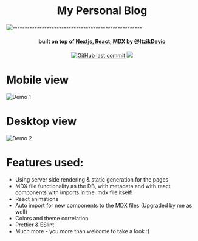 <h1 align="center">
   My Personal Blog
  <br>
</h1>

![-----------------------------------------------------](https://raw.githubusercontent.com/andreasbm/readme/master/assets/lines/rainbow.png)

<h4 align="center">built on top of <a href="#" target="_blank">Nextjs, React, MDX</a> by <a href="#" target="_blank">@ItzikDevio</a></h4>

<p align="center">
  <a href="#">
<img alt="GitHub last commit" src="https://img.shields.io/github/last-commit/itzikgabay/blog">
  </a>
  <a href="#">
    <img src="https://img.shields.io/github/package-json/v/itzikgabay/blog">
  </a>
</p>

# Mobile view

<img alt="Demo 1" src="https://user-images.githubusercontent.com/9963119/158074384-24a0c963-0f94-40fe-b65e-472340030df1.png">

# Desktop view

<img alt="Demo 2" src="https://user-images.githubusercontent.com/9963119/158074402-f99fe404-5266-4838-b691-95ae7e99ba77.png">

# Features used:

- Using server side rendering & static generation for the pages
- MDX file functionality as the DB, with metadata and with react components with imports in the .mdx file itself!
- React animations
- Auto import for new components to the MDX files (Upgraded by me as well)
- Colors and theme correlation
- Prettier & ESlint
- Much more - you more than welcome to take a look :)
